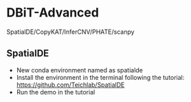 # DBiT-Advanced
SpatialDE/CopyKAT/InferCNV/PHATE/scanpy


## SpatialDE
- New conda environment named as spatialde
- Install the environment in the terminal following the tutorial: https://github.com/Teichlab/SpatialDE
- Run the demo in the tutorial
